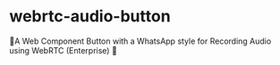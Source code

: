 # webrtc-audio-button
🔴A Web Component Button with a WhatsApp style for Recording Audio using WebRTC (Enterprise) 💼
